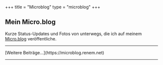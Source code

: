 +++
title = "Microblog"
type = "microblog"
+++

## Mein Micro.blog
Kurze Status-Updates und Fotos von unterwegs, die ich auf meinem [Micro.blog](https://microblog.renem.net) veröffentliche.

<hr>
<script type="text/javascript" charset="UTF-8" src="https://micro.blog/sidebar.js?username=renem&count=15"></script>
[Weitere Beiträge…](https://microblog.renem.net)
<hr>
